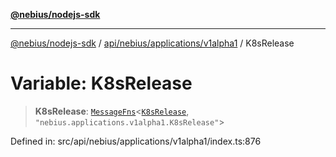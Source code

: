[**@nebius/nodejs-sdk**](../../../../../README.md)

***

[@nebius/nodejs-sdk](../../../../../README.md) / [api/nebius/applications/v1alpha1](../README.md) / K8sRelease

# Variable: K8sRelease

> **K8sRelease**: [`MessageFns`](../../../../../runtime/protos/core/interfaces/MessageFns.md)\<[`K8sRelease`](../interfaces/K8sRelease.md), `"nebius.applications.v1alpha1.K8sRelease"`\>

Defined in: src/api/nebius/applications/v1alpha1/index.ts:876

